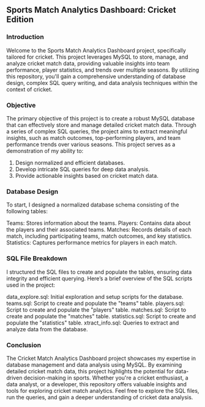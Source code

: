 ## Sports Match Analytics Dashboard: Cricket Edition

### Introduction
Welcome to the Sports Match Analytics Dashboard project, specifically tailored for cricket. This project leverages MySQL to store, manage, and analyze cricket match data, providing valuable insights into team performance, player statistics, and trends over multiple seasons. By utilizing this repository, you'll gain a comprehensive understanding of database design, complex SQL query writing, and data analysis techniques within the context of cricket.

### Objective
The primary objective of this project is to create a robust MySQL database that can effectively store and manage detailed cricket match data. Through a series of complex SQL queries, the project aims to extract meaningful insights, such as match outcomes, top-performing players, and team performance trends over various seasons. This project serves as a demonstration of my ability to:

1. Design normalized and efficient databases.
2. Develop intricate SQL queries for deep data analysis.
3. Provide actionable insights based on cricket match data.

### Database Design
To start, I designed a normalized database schema consisting of the following tables:

Teams: Stores information about the teams.
Players: Contains data about the players and their associated teams.
Matches: Records details of each match, including participating teams, match outcomes, and key statistics.
Statistics: Captures performance metrics for players in each match.

### SQL File Breakdown
I structured the SQL files to create and populate the tables, ensuring data integrity and efficient querying. Here’s a brief overview of the SQL scripts used in the project:

data_explore.sql: Initial exploration and setup scripts for the database.
teams.sql: Script to create and populate the "teams" table.
players.sql: Script to create and populate the "players" table.
matches.sql: Script to create and populate the "matches" table.
statistics.sql: Script to create and populate the "statistics" table.
xtract_info.sql: Queries to extract and analyze data from the database.

### Conclusion
The Cricket Match Analytics Dashboard project showcases my expertise in database management and data analysis using MySQL. By examining detailed cricket match data, this project highlights the potential for data-driven decision-making in sports. Whether you're a cricket enthusiast, a data analyst, or a developer, this repository offers valuable insights and tools for exploring cricket match analytics. Feel free to explore the SQL files, run the queries, and gain a deeper understanding of cricket data analysis.
